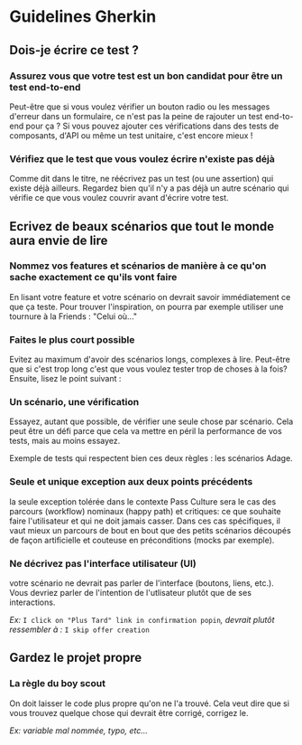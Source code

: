 # Guidelines Gherkin

## Dois-je écrire ce test ?

### Assurez vous que votre test est un bon candidat pour être un test end-to-end

Peut-être que si vous voulez vérifier un bouton radio ou les messages d'erreur dans un formulaire, ce n'est pas la peine de rajouter un test end-to-end pour ça ? Si vous pouvez ajouter ces vérifications dans des tests de composants, d'API ou même un test unitaire, c'est encore mieux !

### Vérifiez que le test que vous voulez écrire n'existe pas déjà

Comme dit dans le titre, ne réécrivez pas un test (ou une assertion) qui existe déjà ailleurs. Regardez bien qu'il n'y a pas déjà un autre scénario qui vérifie ce que vous voulez couvrir avant d'écrire votre test.

## Ecrivez de beaux scénarios que tout le monde aura envie de lire

### Nommez vos features et scénarios de manière à ce qu'on sache exactement ce qu'ils vont faire

En lisant votre feature et votre scénario on devrait savoir immédiatement ce que ça teste.
Pour trouver l'inspiration, on pourra par exemple utiliser une tournure à la Friends : "Celui où..."

### Faites le plus court possible

Evitez au maximum d'avoir des scénarios longs, complexes à lire. Peut-être que si c'est trop long c'est que vous voulez tester trop de choses à la fois? Ensuite, lisez le point suivant :

### Un scénario, une vérification

Essayez, autant que possible, de vérifier une seule chose par scénario. Cela peut être un défi parce que cela va mettre en péril la performance de vos tests, mais au moins essayez.

Exemple de tests qui respectent bien ces deux règles : les scénarios Adage.

### Seule et unique exception aux deux points précédents

la seule exception tolérée dans le contexte Pass Culture sera le cas des parcours (workflow) nominaux (happy path) et critiques: ce que souhaite faire l'utilisateur et qui ne doit jamais casser. Dans ces cas spécifiques, il vaut mieux un parcours de bout en bout que des petits scénarios découpés de façon artificielle et couteuse en préconditions (mocks par exemple).

### Ne décrivez pas l'interface utilisateur (UI)

votre scénario ne devrait pas parler de l'interface (boutons, liens, etc.). Vous devriez parler de l'intention de l'utlisateur plutôt que de ses interactions.

_Ex:_ `I click on "Plus Tard" link in confirmation popin`_, devrait plutôt ressembler à :_ `I skip offer creation`


## Gardez le projet propre

### La règle du boy scout

On doit laisser le code plus propre qu'on ne l'a trouvé. Cela veut dire que si vous trouvez quelque chose qui devrait être corrigé, corrigez le.

_Ex: variable mal nommée, typo, etc..._
